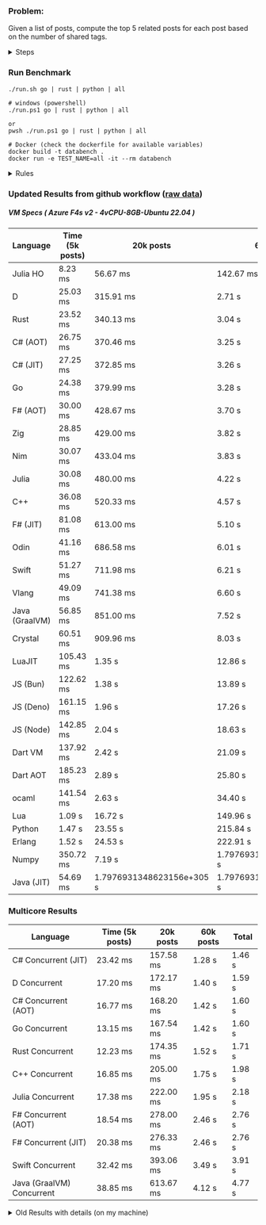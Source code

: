 ### Problem:

Given a list of posts, compute the top 5 related posts for each post based on the number of shared tags.

<details>
<summary> Steps </summary>

-   Read the posts JSON file.
-   Iterate over the posts and populate a map containing: `tag -> List<int>`, with the int representing the post index of each post with that tag.
-   Iterate over the posts and for each post:
    -   Create a map: `PostIndex -> int` to track the number of shared tags
    -   For each tag, Iterate over the posts that have that tag
    -   For each post, increment the shared tag count in the map.
-   Sort the related posts by the number of shared tags.
-   Write the top 5 related posts for each post to a new JSON file.
</details>

### Run Benchmark

```
./run.sh go | rust | python | all

# windows (powershell)
./run.ps1 go | rust | python | all

or
pwsh ./run.ps1 go | rust | python | all

# Docker (check the dockerfile for available variables)
docker build -t databench .
docker run -e TEST_NAME=all -it --rm databench
```

<details>
<summary> Rules </summary>

<h3>No:</h3>

-   FFI (including assembly inlining)
-   Unsafe code blocks
-   Custom benchmarking
-   Disabling runtime checks (bounds etc)
-   Specific hardware targeting
-   SIMD for single threaded solutions
-   Hardcoding number of posts
-   Lazy evaluation (Unless results are computed at runtime and timed)
-   Computation Caching

<h3>Must:</h3>

-   Support up to 100,000 posts
-   Support UTF8 strings
-   Parse json at runtime
-   Support up to 100 tags
-   Use a stable release of the compiler/runtime
-   Represent tags as strings
-   Be production ready
-   Use less than 8GB of memory
</details>

### Updated Results from github workflow ([raw data](https://github.com/jinyus/related_post_gen/blob/main/raw_results.md))

##### VM Specs ( Azure F4s v2 - 4vCPU-8GB-Ubuntu 22.04 )

| Language       | Time (5k posts)                       | 20k posts                              | 60k posts                           | Total     |
| -------------- | ------------------------------------- | -------------------------------------- | ----------------------------------- | --------- |
| Julia HO | 8.23 ms | 56.67 ms | 142.67 ms | 207.56 ms |
| D | 25.03 ms | 315.91 ms | 2.71 s | 3.06 s |
| Rust | 23.52 ms | 340.13 ms | 3.04 s | 3.40 s |
| C# (AOT) | 26.75 ms | 370.46 ms | 3.25 s | 3.65 s |
| C# (JIT) | 27.25 ms | 372.85 ms | 3.26 s | 3.66 s |
| Go | 24.38 ms | 379.99 ms | 3.28 s | 3.68 s |
| F# (AOT) | 30.00 ms | 428.67 ms | 3.70 s | 4.16 s |
| Zig | 28.85 ms | 429.00 ms | 3.82 s | 4.28 s |
| Nim | 30.07 ms | 433.04 ms | 3.83 s | 4.29 s |
| Julia | 30.08 ms | 480.00 ms | 4.22 s | 4.73 s |
| C++ | 36.08 ms | 520.33 ms | 4.57 s | 5.13 s |
| F# (JIT) | 81.08 ms | 613.00 ms | 5.10 s | 5.80 s |
| Odin | 41.16 ms | 686.58 ms | 6.01 s | 6.74 s |
| Swift | 51.27 ms | 711.98 ms | 6.21 s | 6.98 s |
| Vlang | 49.09 ms | 741.38 ms | 6.60 s | 7.39 s |
| Java (GraalVM) | 56.85 ms | 851.00 ms | 7.52 s | 8.42 s |
| Crystal | 60.51 ms | 909.96 ms | 8.03 s | 9.00 s |
| LuaJIT | 105.43 ms | 1.35 s | 12.86 s | 14.32 s |
| JS (Bun) | 122.62 ms | 1.38 s | 13.89 s | 15.39 s |
| JS (Deno) | 161.15 ms | 1.96 s | 17.26 s | 19.38 s |
| JS (Node) | 142.85 ms | 2.04 s | 18.63 s | 20.82 s |
| Dart VM | 137.92 ms | 2.42 s | 21.09 s | 23.64 s |
| Dart AOT | 185.23 ms | 2.89 s | 25.80 s | 28.87 s |
| ocaml | 141.54 ms | 2.63 s | 34.40 s | 37.18 s |
| Lua | 1.09 s | 16.72 s | 149.96 s | 167.77 s |
| Python | 1.47 s | 23.55 s | 215.84 s | 240.87 s |
| Erlang | 1.52 s | 24.53 s | 222.91 s | 248.96 s |
| Numpy | 350.72 ms | 7.19 s | 1.7976931348623156e+305 s | 1.7976931348623156e+305 s |
| Java (JIT) | 54.69 ms | 1.7976931348623156e+305 s | 1.7976931348623156e+305 s | Infinity s |

### Multicore Results

| Language       | Time (5k posts) | 20k posts        | 60k posts        | Total     |
| -------------- | --------------- | ---------------- | ---------------- | --------- |
| C# Concurrent (JIT) | 23.42 ms | 157.58 ms | 1.28 s | 1.46 s |
| D Concurrent | 17.20 ms | 172.17 ms | 1.40 s | 1.59 s |
| C# Concurrent (AOT) | 16.77 ms | 168.20 ms | 1.42 s | 1.60 s |
| Go Concurrent | 13.15 ms | 167.54 ms | 1.42 s | 1.60 s |
| Rust Concurrent | 12.23 ms | 174.35 ms | 1.52 s | 1.71 s |
| C++ Concurrent | 16.85 ms | 205.00 ms | 1.75 s | 1.98 s |
| Julia Concurrent | 17.38 ms | 222.00 ms | 1.95 s | 2.18 s |
| F# Concurrent (AOT) | 18.54 ms | 278.00 ms | 2.46 s | 2.76 s |
| F# Concurrent (JIT) | 20.38 ms | 276.33 ms | 2.46 s | 2.76 s |
| Swift Concurrent | 32.42 ms | 393.06 ms | 3.49 s | 3.91 s |
| Java (GraalVM) Concurrent | 38.85 ms | 613.67 ms | 4.12 s | 4.77 s |

<details>
<summary> Old Results with details (on my machine) </summary>

| Language   | Processing Time | Total (+ I/O) | Details                                                                                                                                                                                                                                                                                         |
| ---------- | --------------- | ------------- | ----------------------------------------------------------------------------------------------------------------------------------------------------------------------------------------------------------------------------------------------------------------------------------------------- |
| Rust       | -               | 4.5s          | Initial                                                                                                                                                                                                                                                                                         |
| Rust v2    | -               | 2.60s         | Replace std HashMap with fxHashMap by [phazer99](https://www.reddit.com/r/rust/comments/16plgok/comment/k1rtr4x/?utm_source=share&utm_medium=web2x&context=3)                                                                                                                                   |
| Rust v3    | -               | 1.28s         | Preallocate and reuse map and unstable sort by [vdrmn](https://www.reddit.com/r/rust/comments/16plgok/comment/k1rzo7g/?utm_source=share&utm_medium=web2x&context=3) and [Darksonn](https://www.reddit.com/r/rust/comments/16plgok/comment/k1rzwdx/?utm_source=share&utm_medium=web2x&context=3) |
| Rust v4    | -               | 0.13s         | Use Post index as key instead of Pointer and Binary Heap by [RB5009](https://www.reddit.com/r/rust/comments/16plgok/comment/k1s5ea0/?utm_source=share&utm_medium=web2x&context=3)                                                                                                               |
| Rust v5    | 38ms            | 52ms          | Rm hashing from loop and use vec[count] instead of map[index]count by RB5009                                                                                                                                                                                                                    |
| Rust v6    | 23ms            | 36ms          | Optimized Binary Heap Ops by [scottlamb](https://github.com/jinyus/related_post_gen/pull/12)                                                                                                                                                                                                    |
| Rust Rayon | 9ms             | 22ms          | Parallelize by [masmullin2000](https://github.com/jinyus/related_post_gen/pull/4)                                                                                                                                                                                                               |
| Rust Rayon | 8ms             | 22ms          | Remove comparison out of hot loop                                                                                                                                                                                                                                                               |
| ⠀          | ⠀               | ⠀             | ⠀                                                                                                                                                                                                                                                                                               |
| Go         | -               | 1.5s          | Initial                                                                                                                                                                                                                                                                                         |
| Go v2      | -               | 80ms          | Add rust optimizations                                                                                                                                                                                                                                                                          |
| Go v3      | 56ms            | 70ms          | Use goccy/go-json                                                                                                                                                                                                                                                                               |
| Go v3      | 34ms            | 55ms          | Use generic binaryheap by [DrBlury](https://github.com/jinyus/related_post_gen/pull/7)                                                                                                                                                                                                          |
| Go v4      | 26ms            | 50ms          | Replace binary heap with custom priority queue                                                                                                                                                                                                                                                  |
| Go v5      | 20ms            | 43ms          | Remove comparison out of hot loop                                                                                                                                                                                                                                                               |
| Go Con     | 10ms            | 33ms          | Go concurrency by [tirprox](https://github.com/jinyus/related_post_gen/pull/17) and [DrBlury](https://github.com/jinyus/related_post_gen/pull/8)                                                                                                                                                |
| Go Con v2  | 5ms             | 29ms          | Use arena, use waitgroup, rm binheap by [DrBlury](https://github.com/jinyus/related_post_gen/pull/20)                                                                                                                                                                                           |
| ⠀          | ⠀               | ⠀             | ⠀                                                                                                                                                                                                                                                                                               |
| Python     | -               | 7.81s         | Initial                                                                                                                                                                                                                                                                                         |
| Python v2  | 1.35s           | 1.53s         | Add rust optimizations by [dave-andersen](https://github.com/jinyus/related_post_gen/pull/10)                                                                                                                                                                                                   |
| Numpy      | 0.57s           | 0.85s         | Numpy implementation by [Copper280z](https://github.com/jinyus/related_post_gen/pull/11)                                                                                                                                                                                                        |
| ⠀          | ⠀               | ⠀             | ⠀                                                                                                                                                                                                                                                                                               |
| Crystal    | 50ms            | 96ms          | Inital w/ previous optimizations                                                                                                                                                                                                                                                                |
| Crystal v2 | 33ms            | 72ms          | Replace binary heap with custom priority queue                                                                                                                                                                                                                                                  |
| ⠀          | ⠀               | ⠀             | ⠀                                                                                                                                                                                                                                                                                               |
| Odin       | 110ms           | 397ms         | Ported from golang code                                                                                                                                                                                                                                                                         |
| Odin v2    | 104ms           | 404ms         | Remove comparison out of hot loop                                                                                                                                                                                                                                                               |
| ⠀          | ⠀               | ⠀             | ⠀                                                                                                                                                                                                                                                                                               |
| Dart VM    | 125ms           | 530ms         | Ported from golang code                                                                                                                                                                                                                                                                         |
| Dart bin   | 274ms           | 360ms         | Compiled executable                                                                                                                                                                                                                                                                             |
| ⠀          | ⠀               | ⠀             | ⠀                                                                                                                                                                                                                                                                                               |
| Vlang      | 339ms           | 560ms         | Ported from golang code                                                                                                                                                                                                                                                                         |
| ⠀          | ⠀               | ⠀             | ⠀                                                                                                                                                                                                                                                                                               |
| Zig        | 80ms            | 110ms         | Provided by [akhildevelops](https://github.com/jinyus/related_post_gen/pull/30)                                                                                                                                                                                                                 |

</details>

[^1]: Uses specialized datastructures meant for demonstation purposes: [more](https://github.com/LilithHafner/Jokes/tree/main/SuperDataStructures.jl)